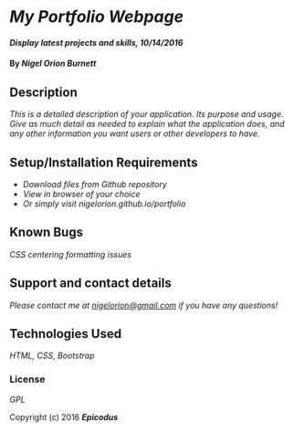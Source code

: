 # _My Portfolio Webpage_

#### _Display latest projects and skills, 10/14/2016_

#### By _**Nigel Orion Burnett**_

## Description

_This is a detailed description of your application. Its purpose and usage.  Give as much detail as needed to explain what the application does, and any other information you want users or other developers to have._

## Setup/Installation Requirements

* _Download files from Github repository_
* _View in browser of your choice_
* _Or simply visit nigelorion.github.io/portfolio_


## Known Bugs

_CSS centering formatting issues_

## Support and contact details

_Please contact me at nigelorion@gmail.com if you have any questions!_

## Technologies Used

_HTML, CSS, Bootstrap_

### License

*GPL*

Copyright (c) 2016 **_Epicodus_**
